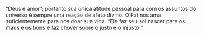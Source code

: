 ﻿“Deus é amor”; portanto sua única atitude pessoal para com os assuntos do universo é sempre uma reação de afeto divino. O Pai nos ama suficientemente para nos doar sua vida. “Ele faz seu sol nascer para os maus e os bons e faz chover sobre o justo e o injusto.”